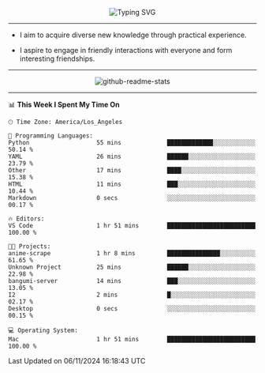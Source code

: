 <p align="center">
  <img src="https://readme-typing-svg.demolab.com?font=Fira+Code&weight=500&size=32&duration=2500&pause=1600&center=true&vCenter=true&random=false&width=1024&height=64&lines=Hi+there+%F0%9F%91%8B;I'm+delighted+you+could+make+it+here+%F0%9F%8E%89;I'm+Harry%2C+a+college+student+still+finding+my+way" alt="Typing SVG" />
</p>


---


- I aim to acquire diverse new knowledge through practical experience.

- I aspire to engage in friendly interactions with everyone and form interesting friendships.


---


<p align="center">
  <img src="https://github-readme-stats.vercel.app/api?username=Harry-Jing&show_icons=true" alt="github-readme-stats"/>
</p>


---

<!--START_SECTION:waka-->
📊 **This Week I Spent My Time On** 

```text
🕑︎ Time Zone: America/Los_Angeles

💬 Programming Languages: 
Python                   55 mins             █████████████░░░░░░░░░░░░   50.14 % 
YAML                     26 mins             ██████░░░░░░░░░░░░░░░░░░░   23.79 % 
Other                    17 mins             ████░░░░░░░░░░░░░░░░░░░░░   15.38 % 
HTML                     11 mins             ███░░░░░░░░░░░░░░░░░░░░░░   10.44 % 
Markdown                 0 secs              ░░░░░░░░░░░░░░░░░░░░░░░░░   00.17 % 

🔥 Editors: 
VS Code                  1 hr 51 mins        █████████████████████████   100.00 % 

🐱‍💻 Projects: 
anime-scrape             1 hr 8 mins         ███████████████░░░░░░░░░░   61.65 % 
Unknown Project          25 mins             ██████░░░░░░░░░░░░░░░░░░░   22.98 % 
bangumi-server           14 mins             ███░░░░░░░░░░░░░░░░░░░░░░   13.05 % 
I2                       2 mins              █░░░░░░░░░░░░░░░░░░░░░░░░   02.17 % 
Desktop                  0 secs              ░░░░░░░░░░░░░░░░░░░░░░░░░   00.15 % 

💻 Operating System: 
Mac                      1 hr 51 mins        █████████████████████████   100.00 % 
```


 Last Updated on 06/11/2024 16:18:43 UTC
<!--END_SECTION:waka-->

